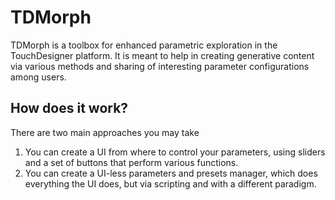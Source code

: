 # TDMorph

TDMorph is a toolbox for enhanced parametric exploration in the TouchDesigner platform. It is meant to help in creating generative content via various methods and sharing of interesting parameter configurations among users.  

## How does it work?

There are two main approaches you may take

1) You can create a UI from where to control your parameters, using sliders and a set of buttons that perform various functions.
2) You can create a UI-less parameters and presets manager, which does everything the UI does, but via scripting and with a different paradigm.





